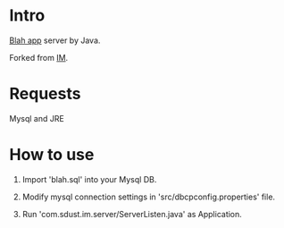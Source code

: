 # Intro

[Blah app](https://github.com/v2cc/Blah) server by Java.

Forked from [IM](https://github.com/xiuweikang/IM).

# Requests

Mysql and JRE

# How to use

1.  Import 'blah.sql' into your Mysql DB.

2.  Modify mysql connection settings in 'src/dbcpconfig.properties' file.

3.  Run 'com.sdust.im.server/ServerListen.java' as Application.